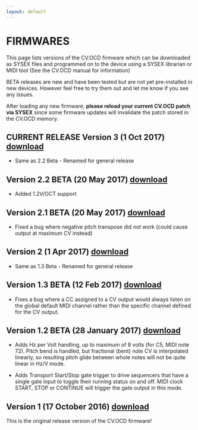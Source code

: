 ```yaml
---
layout: default
---
```


# FIRMWARES

This page lists versions of the CV.OCD firmware which can be downloaded as SYSEX files and programmed
on to the device using a SYSEX librarian or MIDI tool (See the CV.OCD manual for information)

BETA releases are new and have been tested but are not yet pre-installed in new devices. However
feel free to try them out and let me know if you see any issues.

After loading any new firmware, **please reload your current CV.OCD patch via SYSEX** since some firmware updates 
will invalidate the patch stored in the CV.OCD memory.

## CURRENT RELEASE Version 3 (1 Oct 2017) [download](https://github.com/hotchk155/cvocd.a/raw/master/firmware/Release/Archive/cvocd_rev3.0.syx)

- Same as 2.2 Beta - Renamed for general release

## Version 2.2 BETA (20 May 2017) [download](https://github.com/hotchk155/cvocd.a/raw/master/firmware/Release/Archive/cvocd_rev2.2beta.syx)

- Added 1.2V/OCT support

## Version 2.1 BETA (20 May 2017) [download](https://github.com/hotchk155/cvocd.a/raw/master/firmware/Release/Archive/cvocd_rev2.1beta.syx)

- Fixed a bug where negative pitch transpose did not work (could cause output at maximum CV instead)

## Version 2 (1 Apr 2017) [download](https://github.com/hotchk155/cvocd.a/raw/master/firmware/Release/Archive/cvocd_rev2.0.syx)

- Same as 1.3 Beta - Renamed for general release

## Version 1.3 BETA (12 Feb 2017) [download](https://github.com/hotchk155/cvocd.a/raw/master/firmware/Release/Archive/cvocd_rev1.3beta.syx)

- Fixes a bug where a CC assigned to a CV output would always listen on the global default MIDI channel rather than the specific channel defined for the CV output.

## Version 1.2 BETA (28 January 2017) [download](https://github.com/hotchk155/cvocd.a/raw/master/firmware/Release/Archive/cvocd_rev1.2beta.syx)

- Adds Hz per Volt handling, up to maximum of 8 volts (for C5, MIDI note 72). Pitch bend is handled, but fractional (bent) note CV is interpolated linearly, so resulting pitch glide between whole notes will not be quite linear in Hz/V mode.

- Adds Transport Start/Stop gate trigger to drive sequencers that have a single gate input to toggle their running status on and off. MIDI clock START, STOP or CONTINUE will trigger the gate output in this mode.

## Version 1 (17 October 2016) [download](https://github.com/hotchk155/cvocd.a/raw/master/firmware/Release/Archive/cvocd_rev1.0.syx)

This is the original release version of the CV.OCD firmware!
